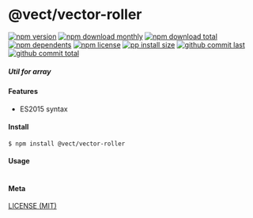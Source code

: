 # @vect/vector-roller

[![npm version][badge-npm-version]][url-npm]
[![npm download monthly][badge-npm-download-monthly]][url-npm]
[![npm download total][badge-npm-download-total]][url-npm]
[![npm dependents][badge-npm-dependents]][url-github]
[![npm license][badge-npm-license]][url-npm]
[![pp install size][badge-pp-install-size]][url-pp]
[![github commit last][badge-github-last-commit]][url-github]
[![github commit total][badge-github-commit-count]][url-github]

[//]: <> (Shields)
[badge-npm-version]: https://flat.badgen.net/npm/v/@vect/vector-roller
[badge-npm-download-monthly]: https://flat.badgen.net/npm/dm/@vect/vector-roller
[badge-npm-download-total]:https://flat.badgen.net/npm/dt/@vect/vector-roller
[badge-npm-dependents]: https://flat.badgen.net/npm/dependents/@vect/vector-roller
[badge-npm-license]: https://flat.badgen.net/npm/license/@vect/vector-roller
[badge-pp-install-size]: https://flat.badgen.net/packagephobia/install/@vect/vector-roller
[badge-github-last-commit]: https://flat.badgen.net/github/last-commit/hoyeungw/vect
[badge-github-commit-count]: https://flat.badgen.net/github/commits/hoyeungw/vect

[//]: <> (Link)
[url-npm]: https://npmjs.org/package/@vect/vector-roller
[url-pp]: https://packagephobia.now.sh/result?prev=@vect/vector-roller
[url-github]: https://github.com/hoyeungw/vect

##### Util for array

#### Features

- ES2015 syntax

#### Install
```console
$ npm install @vect/vector-roller
```

#### Usage
```js
```

#### Meta
[LICENSE (MIT)](LICENSE)
